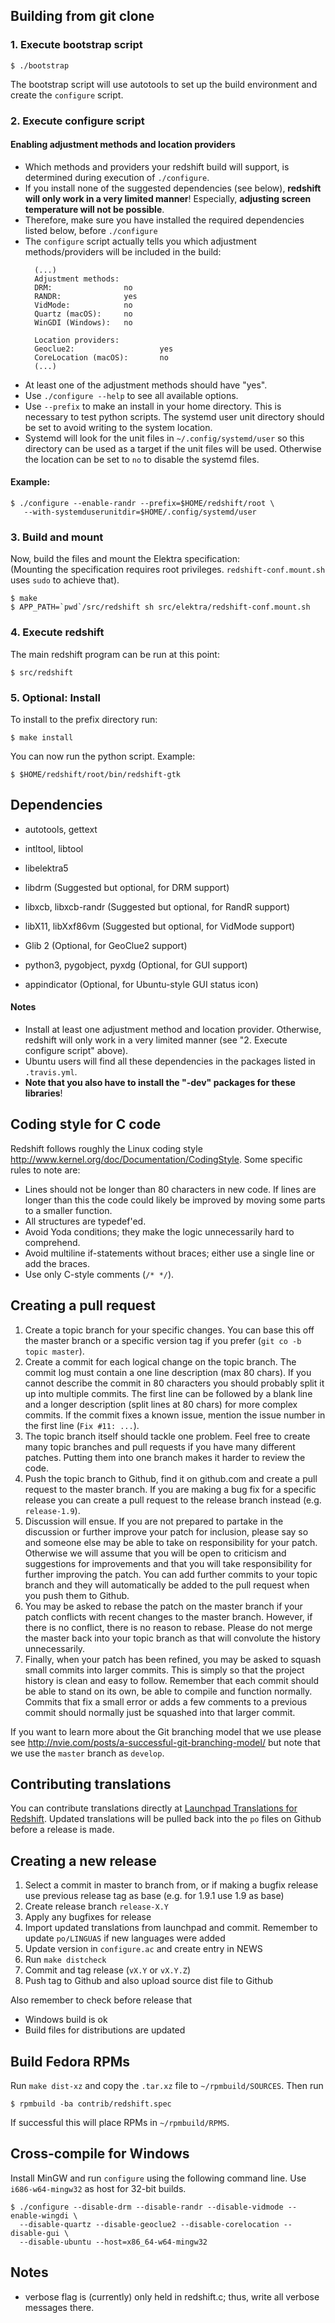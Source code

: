 
Building from git clone
-----------------------

### 1. Execute bootstrap script
``` shell
$ ./bootstrap
```
The bootstrap script will use autotools to set up the build environment
and create the `configure` script.

### 2. Execute configure script

#### Enabling adjustment methods and location providers
* Which methods and providers your redshift build will support, is determined during execution of `./configure`.
* If you install none of the suggested dependencies (see below), **redshift will only work in a very limited manner**! Especially, **adjusting screen temperature will not be possible**.
* Therefore, make sure you have installed the required dependencies listed below, before `./configure`
* The `configure` script actually tells you which adjustment methods/providers will be included in the build:
  ```shell
    (...)
    Adjustment methods:
    DRM:                no
    RANDR:              yes
    VidMode:            no
    Quartz (macOS):     no
    WinGDI (Windows):   no

    Location providers:
    Geoclue2:                   yes
    CoreLocation (macOS):       no
    (...)
  ```
* At least one of the adjustment methods should have "yes".
* Use `./configure --help` to see all available options. 
* Use `--prefix` to make an install in your home directory. This is necessary to test python scripts. The systemd user unit directory should be set to avoid writing to the system location.
* Systemd will look for the unit files in `~/.config/systemd/user` so this
directory can be used as a target if the unit files will be used. Otherwise
the location can be set to `no` to disable the systemd files.

#### Example:

``` shell
$ ./configure --enable-randr --prefix=$HOME/redshift/root \
   --with-systemduserunitdir=$HOME/.config/systemd/user
```

### 3. Build and mount  
Now, build the files and mount the Elektra specification:  
(Mounting the specification requires root privileges. `redshift-conf.mount.sh` uses `sudo` to achieve that).

``` shell
$ make
$ APP_PATH=`pwd`/src/redshift sh src/elektra/redshift-conf.mount.sh
```

### 4. Execute redshift
The main redshift program can be run at this point:
```shell
$ src/redshift
```

### 5. Optional: Install
To install to the prefix directory run:

``` shell
$ make install
```

You can now run the python script. Example:

``` shell
$ $HOME/redshift/root/bin/redshift-gtk
```


Dependencies
------------

* autotools, gettext
* intltool, libtool
* libelektra5
* libdrm (Suggested but optional, for DRM support)
* libxcb, libxcb-randr (Suggested but optional, for RandR support)
* libX11, libXxf86vm (Suggested but optional, for VidMode support)
* Glib 2 (Optional, for GeoClue2 support)

* python3, pygobject, pyxdg (Optional, for GUI support)
* appindicator (Optional, for Ubuntu-style GUI status icon)

#### Notes
* Install at least one adjustment method and location provider. Otherwise, redshift will only work in a very limited manner (see "2. Execute configure script" above).
* Ubuntu users will find all these dependencies in the packages listed in ``.travis.yml``.
* **Note that you also have to install the "-dev" packages for these libraries**!


Coding style for C code
-----------------------

Redshift follows roughly the Linux coding style
<http://www.kernel.org/doc/Documentation/CodingStyle>. Some specific rules to
note are:

* Lines should not be longer than 80 characters in new code. If lines are
  longer than this the code could likely be improved by moving some parts to a
  smaller function.
* All structures are typedef'ed.
* Avoid Yoda conditions; they make the logic unnecessarily hard to comprehend.
* Avoid multiline if-statements without braces; either use a single line or add
  the braces.
* Use only C-style comments (`/* */`).


Creating a pull request
-----------------------

1. Create a topic branch for your specific changes. You can base this off the
   master branch or a specific version tag if you prefer (`git co -b topic master`).
2. Create a commit for each logical change on the topic branch. The commit log
   must contain a one line description (max 80 chars). If you cannot describe
   the commit in 80 characters you should probably split it up into multiple
   commits. The first line can be followed by a blank line and a longer
   description (split lines at 80 chars) for more complex commits. If the commit
   fixes a known issue, mention the issue number in the first line (`Fix #11:
   ...`).
3. The topic branch itself should tackle one problem. Feel free to create many
   topic branches and pull requests if you have many different patches. Putting
   them into one branch makes it harder to review the code.
4. Push the topic branch to Github, find it on github.com and create a pull
   request to the master branch. If you are making a bug fix for a specific
   release you can create a pull request to the release branch instead
   (e.g. `release-1.9`).
5. Discussion will ensue. If you are not prepared to partake in the discussion
   or further improve your patch for inclusion, please say so and someone else
   may be able to take on responsibility for your patch. Otherwise we will
   assume that you will be open to criticism and suggestions for improvements
   and that you will take responsibility for further improving the patch. You
   can add further commits to your topic branch and they will automatically be
   added to the pull request when you push them to Github.
6. You may be asked to rebase the patch on the master branch if your patch
   conflicts with recent changes to the master branch. However, if there is no
   conflict, there is no reason to rebase. Please do not merge the master back
   into your topic branch as that will convolute the history unnecessarily.
7. Finally, when your patch has been refined, you may be asked to squash small
   commits into larger commits. This is simply so that the project history is
   clean and easy to follow. Remember that each commit should be able to stand
   on its own, be able to compile and function normally. Commits that fix a
   small error or adds a few comments to a previous commit should normally just
   be squashed into that larger commit.

If you want to learn more about the Git branching model that we use please see
<http://nvie.com/posts/a-successful-git-branching-model/> but note that we use
the `master` branch as `develop`.


Contributing translations
-------------------------

You can contribute translations directly at
[Launchpad Translations for Redshift](https://translations.launchpad.net/redshift).
Updated translations will be pulled back into the `po` files on Github
before a release is made.


Creating a new release
----------------------

1. Select a commit in master to branch from, or if making a bugfix release
   use previous release tag as base (e.g. for 1.9.1 use 1.9 as base)
2. Create release branch `release-X.Y`
3. Apply any bugfixes for release
4. Import updated translations from launchpad and commit. Remember to update
   `po/LINGUAS` if new languages were added
5. Update version in `configure.ac` and create entry in NEWS
6. Run `make distcheck`
7. Commit and tag release (`vX.Y` or `vX.Y.Z`)
8. Push tag to Github and also upload source dist file to Github

Also remember to check before release that

* Windows build is ok
* Build files for distributions are updated


Build Fedora RPMs
-----------------

Run `make dist-xz` and copy the `.tar.xz` file to `~/rpmbuild/SOURCES`. Then run

``` shell
$ rpmbuild -ba contrib/redshift.spec
```

If successful this will place RPMs in `~/rpmbuild/RPMS`.


Cross-compile for Windows
-------------------------

Install MinGW and run `configure` using the following command line. Use
`i686-w64-mingw32` as host for 32-bit builds.

``` shell
$ ./configure --disable-drm --disable-randr --disable-vidmode --enable-wingdi \
  --disable-quartz --disable-geoclue2 --disable-corelocation --disable-gui \
  --disable-ubuntu --host=x86_64-w64-mingw32
```


Notes
-----
* verbose flag is (currently) only held in redshift.c; thus, write all
  verbose messages there.
